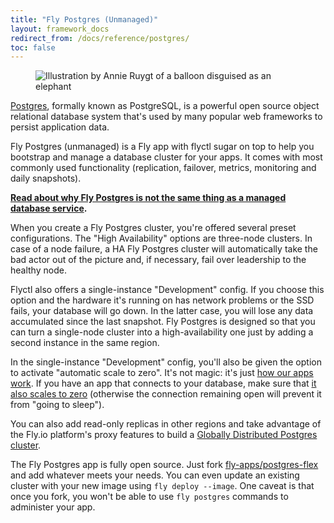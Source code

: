```yaml
---
title: "Fly Postgres (Unmanaged)"
layout: framework_docs
redirect_from: /docs/reference/postgres/
toc: false
---
```


<figure class="flex justify-center">
  <img src="/static/images/postgres.png" alt="Illustration by Annie Ruygt of a balloon disguised as an elephant" class="w-full max-w-lg mx-auto">
</figure>

[Postgres](https://www.postgresql.org/+external), formally known as PostgreSQL, is a powerful open source object relational database system that's used by many popular web frameworks to persist application data.

Fly Postgres (unmanaged) is a Fly app with flyctl sugar on top to help you bootstrap and manage a database cluster for your apps. It comes with most commonly used functionality (replication, failover, metrics, monitoring and daily snapshots).

**[Read about why Fly Postgres is not the same thing as a managed database service](/docs/postgres/getting-started/what-you-should-know).**

When you create a Fly Postgres cluster, you're offered several preset configurations. The "High Availability" options are three-node clusters. In case of a node failure, a HA Fly Postgres cluster will automatically take the bad actor out of the picture and, if necessary, fail over leadership to the healthy node.

Flyctl also offers a single-instance "Development" config. If you choose this option and the hardware it's running on has network problems or the SSD fails, your database will go down. In the latter case, you will lose any data accumulated since the last snapshot. Fly Postgres is designed so that you can turn a single-node cluster into a high-availability one just by adding a second instance in the same region.

In the single-instance "Development" config, you'll also be given the option to activate "automatic scale to zero". It's not magic: it's just [how our apps work](/docs/apps/scale-count/#scale-to-zero). If you have an app that connects to your database, make sure that [it also scales to zero](/docs/apps/scale-count/#scale-to-zero) (otherwise the connection remaining open will prevent it from "going to sleep").

You can also add read-only replicas in other regions and take advantage of the Fly.io platform's proxy features to build a [Globally Distributed Postgres cluster](/docs/postgres/advanced-guides/high-availability-and-global-replication).

The Fly Postgres app is fully open source. Just fork [fly-apps/postgres-flex](https://github.com/fly-apps/postgres-flex) and add whatever meets your needs. You can even update an existing cluster with your new image using `fly deploy --image`. One caveat is that once you fork, you won't be able to use `fly postgres` commands to administer your app. 
